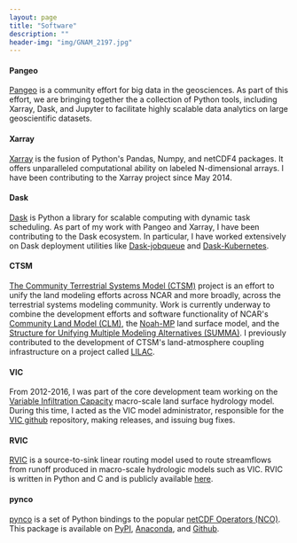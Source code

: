 ```yaml
---
layout: page
title: "Software"
description: ""
header-img: "img/GNAM_2197.jpg"
---
```


#### Pangeo
[Pangeo](https://pangeo.io) is a community effort for big data in the geosciences. As part of this effort, we are bringing together the a collection of Python tools, including Xarray, Dask, and Jupyter to facilitate highly scalable data analytics on large geoscientific datasets.

#### Xarray

[Xarray](http://xarray.pydata.org) is the fusion of Python's Pandas, Numpy, and netCDF4 packages. It offers unparalleled computational ability on labeled N-dimensional arrays. I have been contributing to the Xarray project since May 2014.

#### Dask
[Dask](https://dask.org/) is Python a library for scalable computing with dynamic task scheduling. As part of my work with Pangeo and Xarray, I have been contributing to the Dask ecosystem. In particular, I have worked extensively on Dask deployment utilities like [Dask-jobqueue](https://jobqueue.dask.org/en/latest/) and [Dask-Kubernetes](https://kubernetes.dask.org/en/latest/).

#### CTSM

[The Community Terrestrial Systems Model (CTSM)](https://github.com/ESCOMP/ctsm) project is an effort to unify the land modeling efforts across NCAR and more broadly, across the terrestrial systems modeling community. Work is currently underway to combine the development efforts and software functionality of NCAR's [Community Land Model (CLM)](http://www.cesm.ucar.edu/models/clm/), the [Noah-MP](https://www.jsg.utexas.edu/noah-mp) land surface model, and the [Structure for Unifying Multiple Modeling Alternatives (SUMMA)](http://summa.readthedocs.io/en/latest/). I previously contributed to the development of CTSM's land-atmosphere coupling infrastructure on a project called [LILAC](https://github.com/NCAR/lilac).

#### VIC

From 2012-2016, I was part of the core development team working on the [Variable Infiltration Capacity](http://vic.readthedocs.org) macro-scale land surface hydrology model. During this time, I acted as the VIC model administrator, responsible for the [VIC github](https://github.com/UW-Hydro/VIC) repository, making releases, and issuing bug fixes.

#### RVIC

[RVIC](http://rvic.readthedocs.org) is a source-to-sink linear routing model used to route streamflows from runoff produced in macro-scale hydrologic models such as VIC. RVIC is written in Python and C and is publicly available [here](https://github.com/UW-Hydro/RVIC).

#### pynco

[pynco](http://pynco.readthedocs.org) is a set of Python bindings to the popular [netCDF Operators (NCO)](http://nco.sourceforge.net/). This package is available on [PyPI](https://pypi.python.org/pypi/pynco), [Anaconda](https://anaconda.org/conda-forge/pynco), and [Github](https://github.com/nco/pynco).
